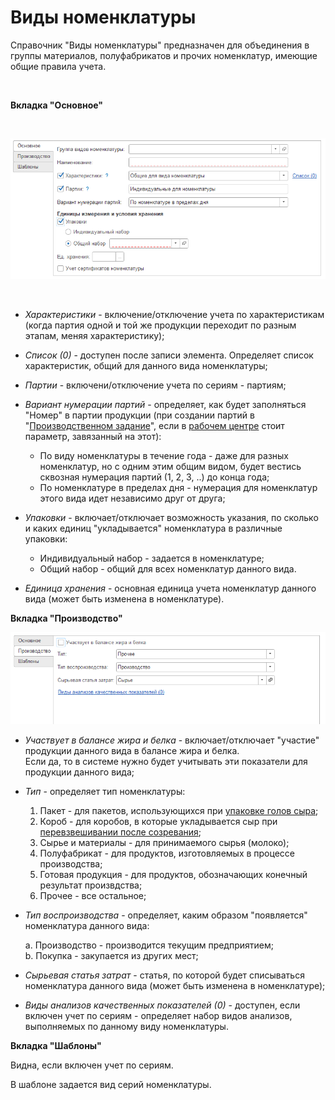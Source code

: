 **Виды номенклатуры**
=====================

Справочник "Виды номенклатуры" предназначен для объединения в группы
материалов, полуфабрикатов и прочих номенклатур, имеющие общие правила
учета.

 

**Вкладка "Основное"**

 

![](KindOfNomenclature.assets/drex_vidy_nomenklatury_custom.png)

 

-   *Характеристики* - включение/отключение учета по характеристикам (когда партия одной и той же продукции переходит по разным этапам, меняя характеристику);

-   *Список (0)* - доступен после записи элемента. Определяет список характеристик, общий для данного вида номенклатуры;
-   *Партии* - включени/отключение учета по сериям - партиям;
-   *Вариант нумерации партий* - определяет, как будет заполняться "Номер" в партии продукции (при создании партий в "[Производственном задание](../../../SemiHardCheese/CookingCheese/TaskFormation/TaskFormation.md)", если в [рабочем
    центре](../WorkCentresAndWarehouses/WorkCentresAndWarehouses.md) стоит параметр, завязанный
    на этот):
    -   По виду номенклатуры в течение года - даже для разных номенклатур,
    но с одним этим общим видом, будет вестись сквозная нумерация партий
    (1, 2, 3, ..) до конца года;
    -   По номенклатуре в пределах дня - нумерация для номенклатур этого
    вида идет независимо друг от друга;
-   *Упаковки* - включает/отключает возможность указания, по сколько
    и каких единиц "укладывается" номенклатура в различные упаковки:
    - Индивидуальный набор - задается в номенклатуре;
    - Общий набор - общий для всех номенклатур данного вида.
-   *Единица хранения* - основная единица учета номенклатур данного вида (может быть изменена в номенклатуре).


**Вкладка "Производство"**


![](KindOfNomenclature.assets/drex_vidy_nomenklatury_custom_2.png)



-   *Участвует в балансе жира и белка* - включает/отключает "участие" продукции данного вида в балансе жира и белка.  
    Если да, то в системе нужно будет учитывать эти показатели для продукции данного вида;

-   *Тип* - определяет тип номенклатуры:
    
    1. Пакет - для пакетов, использующихся при [упаковке голов сыра](../../../SemiHardCheese/SaltingAndGoToMaturation/PoolCheeseExtractionAndPacking/AccountingPoolCheeseExtractionAndPacking.md);  
    2. Короб - для коробов, в которые укладывается сыр при
    [перевзвешивании после созревания](../../../SemiHardCheese/MarkedProduction/AccountingProduction/CompletingWithScales/readme.md);  
    3. Сырье и материалы - для принимаемого сырья (молоко);
    4. Полуфабрикат - для продуктов, изготовляемых в процессе производства;
    5. Готовая продукция - для продуктов, обозначающих конечный результат произвдства;
    6. Прочее - все остальное;

-   *Тип воспроизводства* - определяет, каким образом "появляется" номенклатура данного вида:

    a. Производство - производится текущим предприятием;  
    b. Покупка - закупается из других мест;

-   *Сырьевая статья затрат* - статья, по которой будет списываться номенклатура данного вида (может быть изменена в номенклатуре);
-   *Виды анализов качественных показателей (0)* - доступен, если включен учет по сериям - определяет набор видов анализов, выполняемых по данному виду номенклатуры.

**Вкладка "Шаблоны"**

Видна, если включен учет по сериям.

В шаблоне задается вид серий номенклатуры.
